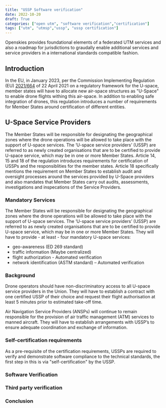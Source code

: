 ```yaml
---
title: "USSP Software verification"
date: 2022-10-20
draft: True
categories: ["open utm", "software verification","certification"]
tags: ["utm", "utmsp","ussp", "ussp certification"]
---
```


Openskies provides foundational elements of a federated UTM services and also a roadmap for jurisdictions to graudally enable additional services and service providers in a international standards compatible fashion.
<!--more-->

## Introduction

In the EU, in January 2023, per the Commission Implementing Regulation (EU) [2021/664](https://www.easa.europa.eu/en/regulations/U-space) of 22 April 2021 on a regulatory framework for the U-space, member states will have to allocate new air-space structures as "U-Space" to enable drone flights withing this air-space. In addition to enabling safe integration of drones, this regulation introduces a number of requirements for Member States around certification of different entities. 

## U-Space Service Providers
The Member States will be responsible for designating the geographical zones where the drone operations will be allowed to take place with the support of U-space services. The ‘U-space service providers’ (USSP) are referred to as newly created organisations that are to be certified to provide U-space service, which may be in one or more Member States. Article 14, 15 and 18 of the regulation introduces requirements for certification of USSPs and the responsiblities for the member states. Article 18 specifically mentions the requirement on Member States to establish audit and oversight processes around the services provided by U-Space providers and also mandates that Member States carry out audits, assessments, investigations and inspecations of the Service Providers. 

### Mandatory Services

The Member States will be responsible for designating the geographical zones where the drone operations will be allowed to take place with the support of U-space services. The ‘U-space service providers’ (USSP) are referred to as newly created organisations that are to be certified to provide U-space service, which may be in one or more Member States. They will have to provide - at least - four mandatory U-space services: 
- geo-awareness  (ED 269 standard)
- traffic information (Maybe centralized)
- flight authorization - Automated verification
- network identification (ASTM standard) – Automated verification

### Background
Drone operators should have non-discriminatory access to all U-space service providers in the Union. They will have to establish a contract with one certified USSP of their choice and request their flight authorisation at least 5 minutes prior to estimated take-off time. 

Air Navigation Service Providers (ANSPs) will continue to remain responsible for the provision of air traffic management (ATM) services to manned aircraft. They will have to establish arrangements with USSP’s to ensure adequate coordination and exchange of information.

### Self-certification requirements
As a pre-requisite of the certification requirements, USSPs are required to verify and demonstrate software compliance to the technical standards, the first step in this is via "self-certification" by the USSP. 

### Software Verification

### Third party verification

### Conclusion